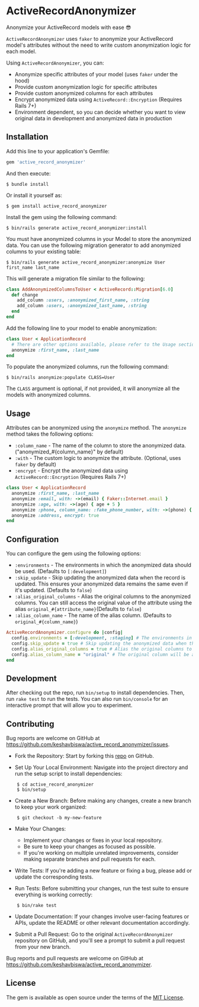 # ActiveRecordAnonymizer

Anonymize your ActiveRecord models with ease :sunglasses:

`ActiveRecordAnonymizer` uses `faker` to anonymize your ActiveRecord model's attributes without the need to write custom anonymization logic for each model.

Using `ActiveRecordAnonymizer`, you can:
- Anonymize specific attributes of your model (uses `faker` under the hood)
- Provide custom anonymization logic for specific attributes
- Provide custom anonymized columns for each attributes
- Encrypt anonymized data using `ActiveRecord::Encryption` (Requires Rails 7+)
- Environment dependent, so you can decide whether you want to view original data in development and anonymized data in production

## Installation

Add this line to your application's Gemfile:

```ruby
gem 'active_record_anonymizer'
```

And then execute:

    $ bundle install

Or install it yourself as:
    
    $ gem install active_record_anonymizer

Install the gem using the following command:

    $ bin/rails generate active_record_anonymizer:install

You must have anonymized columns in your Model to store the anonymized data.
You can use the following migration generator to add anonymized columns to your existing table:

    $ bin/rails generate active_record_anonymizer:anonymize User first_name last_name
This will generate a migration file similar to the following:

```ruby
class AddAnonymizedColumnsToUser < ActiveRecord::Migration[6.0]
  def change
    add_column :users, :anonymized_first_name, :string
    add_column :users, :anonymized_last_name, :string
  end
end
```

Add the following line to your model to enable anonymization:

```ruby
class User < ApplicationRecord
  # There are other options available, please refer to the Usage section
  anonymize :first_name, :last_name
end
```
To populate the anonymized columns, run the following command:

    $ bin/rails anonymize:populate CLASS=User

The `CLASS` argument is optional, if not provided, it will anonymize all the models with anonymized columns.

## Usage

Attributes can be anonymized using the `anonymize` method. The `anonymize` method takes the following options:

- `:column_name` - The name of the column to store the anonymized data. ("anonymized_#{column_name}" by default)
- `:with` - The custom logic to anonymize the attribute. (Optional, uses `faker` by default)
- `:encrypt` - Encrypt the anonymized data using `ActiveRecord::Encryption` (Requires Rails 7+)

```ruby
class User < ApplicationRecord
  anonymize :first_name, :last_name
  anonymize :email, with: ->(email) { Faker::Internet.email }
  anonymize :age, with: ->(age) { age + 5 }
  anonymize :phone, column_name: :fake_phone_number, with: ->(phone) { phone.gsub(/\d/, 'X') }
  anonymize :address, encrypt: true
end
```

## Configuration

You can configure the gem using the following options:

- `:environments` - The environments in which the anonymized data should be used. (Defaults to `[:development]`)
- `:skip_update` - Skip updating the anonymized data when the record is updated. This ensures your anonymized data remains the same even if it's updated. (Defaults to `false`)
- `:alias_original_columns` - Alias the original columns to the anonymized columns. You can still access the original value of the attribute using the alias `original_#{attribute_name}`(Defaults to `false`)
- `:alias_column_name` - The name of the alias column. (Defaults to `original_#{column_name}`)

```ruby
ActiveRecordAnonymizer.configure do |config|
  config.environments = [:development, :staging] # The environments in which the anonymized data should be used
  config.skip_update = true # Skip updating the anonymized data when the record is updated
  config.alias_original_columns = true # Alias the original columns to the anonymized columns
  config.alias_column_name = "original" # The original column will be aliased to "original_#{column_name}
end
```

## Development

After checking out the repo, run `bin/setup` to install dependencies.
 Then, run `rake test` to run the tests.
 You can also run `bin/console` for an interactive prompt that will allow you to experiment.

## Contributing

Bug reports are welcome on GitHub at https://github.com/keshavbiswa/active_record_anonymizer/issues.

- Fork the Repository: Start by forking this [repo](https://github.com/keshavbiswa/active_record_anonymizer.git) on GitHub.

- Set Up Your Local Environment: Navigate into the project directory and run the setup script to install dependencies:

```shell
    $ cd active_record_anonymizer
    $ bin/setup
```
- Create a New Branch: Before making any changes, create a new branch to keep your work organized:

```shell
    $ git checkout -b my-new-feature
```

- Make Your Changes: 
  - Implement your changes or fixes in your local repository.
  - Be sure to keep your changes as focused as possible. 
  - If you're working on multiple unrelated improvements, consider making separate branches and pull requests for each.

- Write Tests: If you're adding a new feature or fixing a bug, please add or update the corresponding tests. 

- Run Tests: Before submitting your changes, run the test suite to ensure everything is working correctly:
```shell
    $ bin/rake test
```

- Update Documentation: If your changes involve user-facing features or APIs, update the README or other relevant documentation accordingly.

- Submit a Pull Request: Go to the original `ActiveRecordAnonymizer` repository on GitHub, and you'll see a prompt to submit a pull request from your new branch.


Bug reports and pull requests are welcome on GitHub at https://github.com/keshavbiswa/active_record_anonymizer.

## License

The gem is available as open source under the terms of the [MIT License](https://opensource.org/licenses/MIT).

